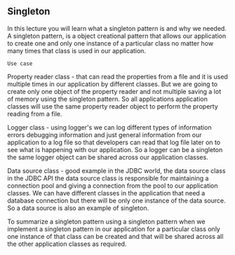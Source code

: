 ## Singleton

In this lecture you will learn what a singleton pattern is and why we needed. A singleton pattern, is a object creational pattern that allows our application to create one and only one instance of a particular class no matter how many times that class is used in our application.

`Use case`

Property reader class - that can read the properties from a file and it is
used multiple times in our application by different classes. But we are going to create only one object of the property reader and not multiple saving a lot of memory using the singleton pattern. So all applications application classes will use the same property reader object to perform the property reading from a file.

Logger class - using logger's we can log different types of information
errors debugging information and just general information from our application to a log file so that developers can read that log file later on to see what is happening with our application. So a logger can be a singleton the same logger object can be shared across our application classes.

Data source class - good example in the JDBC world, the data source class in the JDBC API the data source class is responsible for maintaining a connection pool and giving a connection from the pool to our application classes. We can have different classes in the application that need a database connection but there will be only one instance of the data source. So a data source is also an example of singleton.

To summarize a singleton pattern using a singleton pattern when we implement a singleton pattern in our application for a particular class only one instance of that class can be created and that will be shared across all the other application classes as required.